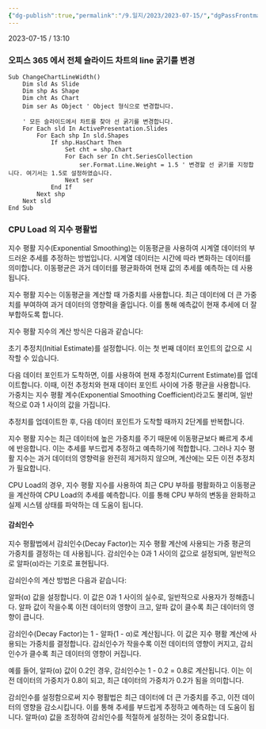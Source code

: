 ```yaml
---
{"dg-publish":true,"permalink":"/9.일지/2023/2023-07-15/","dgPassFrontmatter":true,"noteIcon":""}
---
```




2023-07-15 / 13:10 


### 오피스 365 에서 전체 슬라이드 차트의 line 굵기를 변경 

```
Sub ChangeChartLineWidth()
    Dim sld As Slide
    Dim shp As Shape
    Dim cht As Chart
    Dim ser As Object ' Object 형식으로 변경합니다.

    ' 모든 슬라이드에서 차트를 찾아 선 굵기를 변경합니다.
    For Each sld In ActivePresentation.Slides
        For Each shp In sld.Shapes
            If shp.HasChart Then
                Set cht = shp.Chart
                For Each ser In cht.SeriesCollection
                    ser.Format.Line.Weight = 1.5 ' 변경할 선 굵기를 지정합니다. 여기서는 1.5로 설정하였습니다.
                Next ser
            End If
        Next shp
    Next sld
End Sub
```

### CPU Load 의 지수 평활법

지수 평활 지수(Exponential Smoothing)는 이동평균을 사용하여 시계열 데이터의 부드러운 추세를 추정하는 방법입니다. 시계열 데이터는 시간에 따라 변화하는 데이터를 의미합니다. 이동평균은 과거 데이터를 평균화하여 현재 값의 추세를 예측하는 데 사용됩니다.

지수 평활 지수는 이동평균을 계산할 때 가중치를 사용합니다. 최근 데이터에 더 큰 가중치를 부여하여 과거 데이터의 영향력을 줄입니다. 이를 통해 예측값이 현재 추세에 더 잘 부합하도록 합니다.

지수 평활 지수의 계산 방식은 다음과 같습니다:

초기 추정치(Initial Estimate)를 설정합니다. 이는 첫 번째 데이터 포인트의 값으로 시작할 수 있습니다.

다음 데이터 포인트가 도착하면, 이를 사용하여 현재 추정치(Current Estimate)를 업데이트합니다. 이때, 이전 추정치와 현재 데이터 포인트 사이에 가중 평균을 사용합니다. 가중치는 지수 평활 계수(Exponential Smoothing Coefficient)라고도 불리며, 일반적으로 0과 1 사이의 값을 가집니다.

추정치를 업데이트한 후, 다음 데이터 포인트가 도착할 때까지 2단계를 반복합니다.

지수 평활 지수는 최근 데이터에 높은 가중치를 주기 때문에 이동평균보다 빠르게 추세에 반응합니다. 이는 추세를 부드럽게 추정하고 예측하기에 적합합니다. 그러나 지수 평활 지수는 과거 데이터의 영향력을 완전히 제거하지 않으며, 계산에는 모든 이전 추정치가 필요합니다.

CPU Load의 경우, 지수 평활 지수를 사용하여 최근 CPU 부하를 평활화하고 이동평균을 계산하여 CPU Load의 추세를 예측합니다. 이를 통해 CPU 부하의 변동을 완화하고 실제 시스템 상태를 파악하는 데 도움이 됩니다.

#### 감쇠인수

지수 평활법에서 감쇠인수(Decay Factor)는 지수 평활 계산에 사용되는 가중 평균의 가중치를 결정하는 데 사용됩니다. 감쇠인수는 0과 1 사이의 값으로 설정되며, 일반적으로 알파(α)라는 기호로 표현됩니다.

감쇠인수의 계산 방법은 다음과 같습니다:

알파(α) 값을 설정합니다. 이 값은 0과 1 사이의 실수로, 일반적으로 사용자가 정해줍니다. 알파 값이 작을수록 이전 데이터의 영향이 크고, 알파 값이 클수록 최근 데이터의 영향이 큽니다.

감쇠인수(Decay Factor)는 1 - 알파(1 - α)로 계산됩니다. 이 값은 지수 평활 계산에 사용되는 가중치를 결정합니다. 감쇠인수가 작을수록 이전 데이터의 영향이 커지고, 감쇠인수가 클수록 최근 데이터의 영향이 커집니다.

예를 들어, 알파(α) 값이 0.2인 경우, 감쇠인수는 1 - 0.2 = 0.8로 계산됩니다. 이는 이전 데이터의 가중치가 0.8이 되고, 최근 데이터의 가중치가 0.2가 됨을 의미합니다.

감쇠인수를 설정함으로써 지수 평활법은 최근 데이터에 더 큰 가중치를 주고, 이전 데이터의 영향을 감소시킵니다. 이를 통해 추세를 부드럽게 추정하고 예측하는 데 도움이 됩니다. 알파(α) 값을 조정하여 감쇠인수를 적절하게 설정하는 것이 중요합니다.